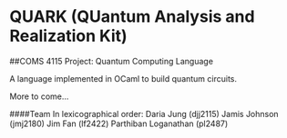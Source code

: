 QUARK (**QU**antum **A**nalysis and **R**ealization **K**it)
=====

##COMS 4115 Project: Quantum Computing Language

A language implemented in OCaml to build quantum circuits.

More to come...

####Team
In lexicographical order:
Daria Jung (djj2115)
Jamis Johnson (jmj2180)
Jim Fan (lf2422)
Parthiban Loganathan (pl2487)

